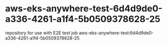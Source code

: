 # aws-eks-anywhere-test-6d4d9de0-a336-4261-a1f4-5b0509378628-25
repository for use with E2E test job aws-eks-anywhere-test:6d4d9de0-a336-4261-a1f4-5b0509378628-25
